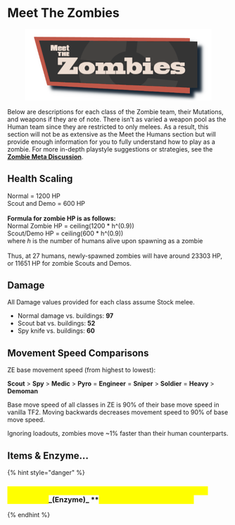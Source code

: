 # Meet The Zombies

<figure><img src="../../.gitbook/assets/Meet The Zombies Test.png" alt=""><figcaption></figcaption></figure>

Below are descriptions for each class of the Zombie team, their Mutations, and weapons if they are of note. There isn't as varied a weapon pool as the Human team since they are restricted to only melees. As a result, this section will not be as extensive as the Meet the Humans section but will provide enough information for you to fully understand how to play as a zombie. For more in-depth playstyle suggestions or strategies, see the [**Zombie Meta Discussion**](../zombie-meta-discussion/).

## Health Scaling

Normal = 1200 HP\
Scout and Demo = 600 HP\
\
**Formula for zombie HP is as follows:**\
&#x20;Normal Zombie HP = ceiling(1200 \* h^(0.9))\
&#x20;Scout/Demo HP = ceiling(600 \* h^(0.9))\
where _h_ is the number of humans alive upon spawning as a zombie\
\
Thus, at 27 humans, newly-spawned zombies will have around 23303 HP, or 11651 HP for zombie Scouts and Demos.

## Damage

All Damage values provided for each class assume Stock melee.

* Normal damage vs. buildings: **97**
* Scout bat vs. buildings: **52**
* Spy knife vs. buildings: **60**

## Movement Speed Comparisons

ZE base movement speed (from highest to lowest):

**Scout** > **Spy** > **Medic** > **Pyro** = **Engineer** = **Sniper** > **Soldier** = **Heavy** > **Demoman**

Base move speed of all classes in ZE is 90% of their base move speed in vanilla TF2. Moving backwards decreases movement speed to 90% of base move speed.

Ignoring loadouts, zombies move \~1% faster than their human counterparts.

## Items & Enzyme...

{% hint style="danger" %}
### <mark style="color:yellow;">**Picking up items as a zombie will completely disable your Mutation**</mark><mark style="color:yellow;">** **</mark>_<mark style="color:yellow;">**(Enzyme)**</mark>_<mark style="color:yellow;">** **</mark><mark style="color:yellow;">**function, keep this in mind!**</mark>
{% endhint %}
